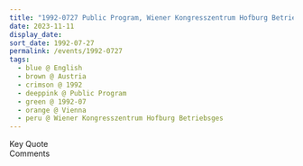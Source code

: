 ```yaml
---
title: "1992-0727 Public Program, Wiener Kongresszentrum Hofburg Betriebsges.m.b.H., Heldenplatz, Vienna, Austria"
date: 2023-11-11
display_date: 
sort_date: 1992-07-27
permalink: /events/1992-0727
tags:
  - blue @ English
  - brown @ Austria
  - crimson @ 1992
  - deeppink @ Public Program
  - green @ 1992-07
  - orange @ Vienna
  - peru @ Wiener Kongresszentrum Hofburg Betriebsges
---
```


<wave-list>
  <list-title color="green" width="75">Key Quote</list-title>
  <list-item color="BlanchedAlmond"  width="200"></list-item>
  <list-item color="Lavender"></list-item>
  <list-item color="BlanchedAlmond"></list-item>
</wave-list>

<br>

<wave-list>
  <list-title color="green" width="75">Comments</list-title>
  <list-item color="BlanchedAlmond"  width="200"></list-item>
  <list-item color="Lavender"></list-item>
  <list-item color="BlanchedAlmond"></list-item>
</wave-list>